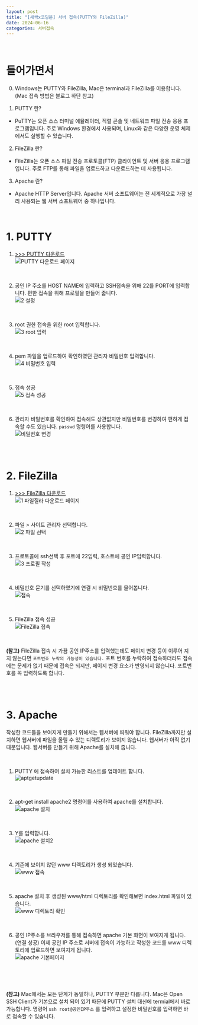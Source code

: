 ```yaml
---
layout: post
title: "[새싹x코딩온] 서버 접속(PUTTY와 FileZilla)"
date: 2024-06-16
categories: 서버접속
---
```


<br>

# 들어가면서
0) Windows는 PUTTY와 FileZilla, Mac은 terminal과 FileZilla를 이용합니다. <br> (Mac 접속 방법은 블로그 하단 참고)

1) PUTTY 란?
- PuTTY는 오픈 소스 터미널 에뮬레이터, 직렬 콘솔 및 네트워크 파일 전송 응용 프로그램입니다. 주로 Windows 환경에서 사용되며, Linux와 같은 다양한 운영 체제에서도 실행할 수 있습니다.

2) FileZilla 란?
- FileZilla는 오픈 소스 파일 전송 프로토콜(FTP) 클라이언트 및 서버 응용 프로그램입니다. 주로 FTP를 통해 파일을 업로드하고 다운로드하는 데 사용됩니다.

3) Apache 란?
- Apache HTTP Server입니다. Apache 서버 소프트웨어는 전 세계적으로 가장 널리 사용되는 웹 서버 소프트웨어 중 하나입니다.

<br>

# 1. PUTTY

1) [>>> PUTTY 다운로드](https://www.chiark.greenend.org.uk/~sgtatham/putty/latest.html) <br>
![PUTTY 다운로드 페이지](https://github.com/ymind14563/SeSAC_YDP_6/assets/163737600/3a3757ee-860c-4118-85b6-074f839931e7)

<br>

2) 공인 IP 주소를 HOST NAME에 입력하고 SSH접속을 위해 22를 PORT에 입력합니다. 편한 접속을 위해 프로필을 만들어 줍니다. <br>
![2  설정](https://github.com/ymind14563/SeSAC_YDP_6/assets/163737600/cc18110e-98ed-4d85-8f03-5b06c7d54c97)

<br>

3) root 권한 접속을 위한 root 입력합니다. <br>
![3  root 입력](https://github.com/ymind14563/SeSAC_YDP_6/assets/163737600/77434250-e921-486e-8e0d-5c55d7ba57b5)

<br>

4) pem 파일을 업로드하여 확인하였던 관리자 비밀번호 입력합니다. <br>
![4  비밀번호 입력](https://github.com/ymind14563/SeSAC_YDP_6/assets/163737600/72c9ec2f-ae5b-4078-825a-23574182a6ef)

<br>

5) 접속 성공 <br>
![5  접속 성공](https://github.com/ymind14563/SeSAC_YDP_6/assets/163737600/535a5244-ab0e-4e33-b633-121ed82b614b)

<br>

6) 관리자 비밀번호를 확인하여 접속해도 상관없지만 비밀번호를 변경하여 편하게 접속할 수도 있습니다. `passwd` 명령어를 사용합니다. <br>
![비밀번호 변경](https://github.com/ymind14563/SeSAC_YDP_6/assets/163737600/cfe01d6b-c6c9-4999-a6c8-ad7a40bd96cf)


<br>
<br>


# 2. FileZilla

1) [>>> FileZilla 다운로드](https://filezilla-project.org/) <br>
![1  파일질라 다운로드 페이지](https://github.com/ymind14563/SeSAC_YDP_6/assets/163737600/39d1a198-4a58-4a14-97e9-53125e31b40e)

<br>

2) 파일 > 사이트 관리자 선택합니다. <br>
![2  파일 선택](https://github.com/ymind14563/SeSAC_YDP_6/assets/163737600/08564f62-889e-4254-9fc8-42264237ec5f)

<br>

3) 프로토콜에 ssh선택 후 포트에 22입력, 호스트에 공인 IP입력합니다. <br>
![3  프로필 작성](https://github.com/ymind14563/SeSAC_YDP_6/assets/163737600/3df4b08b-3262-4109-a1a1-3e3db340a1b6)

<br>

4) 비밀번호 묻기를 선택하였기에 연결 시 비밀번호를 물어봅니다. <br>
![접속](https://github.com/ymind14563/SeSAC_YDP_6/assets/163737600/f0ae7d99-0832-4979-b9b6-347584a1ebda)

<br>

5) FileZilla 접속 성공 <br>
 ![FileZilla 접속](https://github.com/ymind14563/SeSAC_YDP_6/assets/163737600/f0f309fc-10fd-4279-93fb-686fe7a16c28)


<br>

**(참고)** FileZilla 접속 시 가끔 공인 IP주소를 입력했는데도 페이지 변경 등이 이루어 지지 않는다면 `포트번호 누락의 가능성이 있습니다.`
포트 번호를 누락하여 접속하더라도 접속에는 문제가 없기 때문에 접속은 되지만, 페이지 변경 요소가 반영되지 않습니다. 포트번호를 꼭 입력하도록 합니다.

<br>
<br>


# 3. Apache
 작성한 코드들을 보여지게 만들기 위해서는 웹서버에 띄워야 합니다.
 FileZilla까지만 설치하면 웹서버에 파일을 올릴 수 있는 디렉토리가 보이지 않습니다. 웹서버가 아직 없기 때문입니다. 웹서버를 만들기 위해 Apache를 설치해 줍니다.
 
<br>

 1) PUTTY 에 접속하여 설치 가능한 리스트를 업데이트 합니다. <br>
 ![aptgetupdate](https://github.com/ymind14563/SeSAC_YDP_6/assets/163737600/a4551334-d71c-4902-900a-ff91894fbfe0)
 
<br>

2) apt-get install apache2 명령어를 사용하여 apache를 설치합니다. <br>
![apache 설치](https://github.com/ymind14563/SeSAC_YDP_6/assets/163737600/b6310c1f-682a-4aa6-9bab-f22618cc5432)

<br>

3) Y를 입력합니다. <br>
![apache 설치2](https://github.com/ymind14563/SeSAC_YDP_6/assets/163737600/7ca1cd20-10e4-407b-93a2-39582b32ff7a)

<br>

4) 기존에 보이지 않던 www 디렉토리가 생성 되었습니다. <br>
![www 접속](https://github.com/ymind14563/SeSAC_YDP_6/assets/163737600/6f446fd0-b86e-4a93-bc7e-26df04aa88f5)

<br>

5) apache 설치 후 생성된 www/html 디렉토리를 확인해보면 index.html 파일이 있습니다. <br>
![www 디렉토리 확인](https://github.com/ymind14563/SeSAC_YDP_6/assets/163737600/c29504af-32be-4b38-8647-bb5cc241e098)

<br>

6) 공인 IP주소를 브라우저를 통해 접속하면 apache 기본 화면이 보여지게 됩니다. (연결 성공) 이제 공인 IP 주소로 서버에 접속이 가능하고 작성한 코드를 www 디렉토리에 업로드하면 보여지게 됩니다.  <br>
![apache 기본페이지](https://github.com/ymind14563/SeSAC_YDP_6/assets/163737600/b5af13df-95a5-4eaa-bc83-1a9dcfc95a15)


<br>
<br>
<br>

**(참고)** Mac에서는 모든 단계가 동일하나, PUTTY 부분만 다릅니다.
Mac은 Open SSH Client가 기본으로 설치 되어 있기 때문에 PUTTY 설치 대신에 termial에서 바로 가능합니다.
명령어 `ssh root@공인IP주소` 를 입력하고 설정한 비밀번호를 입력하면 바로 접속할 수 있습니다.